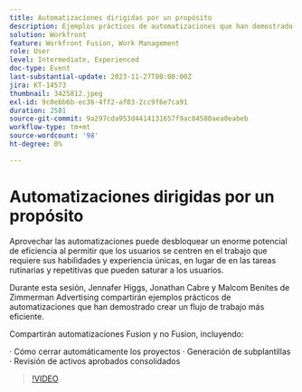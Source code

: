 ```yaml
---
title: Automatizaciones dirigidas por un propósito
description: Ejemplos prácticos de automatizaciones que han demostrado crear un flujo de trabajo más eficiente.
solution: Workfront
feature: Workfront Fusion, Work Management
role: User
level: Intermediate, Experienced
doc-type: Event
last-substantial-update: 2023-11-27T00:00:00Z
jira: KT-14573
thumbnail: 3425812.jpeg
exl-id: 9c0ebb6b-ec36-4ff2-af03-2cc9f6e7ca91
duration: 2581
source-git-commit: 9a297cda953d4414131657f9ac84580aea0eabeb
workflow-type: tm+mt
source-wordcount: '98'
ht-degree: 0%

---
```


# Automatizaciones dirigidas por un propósito

Aprovechar las automatizaciones puede desbloquear un enorme potencial de eficiencia al permitir que los usuarios se centren en el trabajo que requiere sus habilidades y experiencia únicas, en lugar de en las tareas rutinarias y repetitivas que pueden saturar a los usuarios.

Durante esta sesión, Jennafer Higgs, Jonathan Cabre y Malcom Benites de Zimmerman Advertising compartirán ejemplos prácticos de automatizaciones que han demostrado crear un flujo de trabajo más eficiente.

Compartirán automatizaciones Fusion y no Fusion, incluyendo:

· Cómo cerrar automáticamente los proyectos
· Generación de subplantillas
· Revisión de activos aprobados consolidados

>[!VIDEO](https://video.tv.adobe.com/v/3425812/?learn=on)
